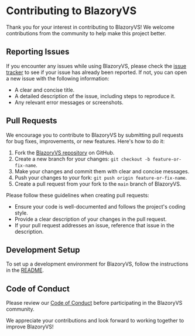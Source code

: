 # Contributing to BlazoryVS

Thank you for your interest in contributing to BlazoryVS! We welcome contributions from the community to help make this project better.

## Reporting Issues

If you encounter any issues while using BlazoryVS, please check the [issue tracker](https://github.com/aglasencnik/BlazoryVS/issues) to see if your issue has already been reported. If not, you can open a new issue with the following information:

- A clear and concise title.
- A detailed description of the issue, including steps to reproduce it.
- Any relevant error messages or screenshots.

## Pull Requests

We encourage you to contribute to BlazoryVS by submitting pull requests for bug fixes, improvements, or new features. Here's how to do it:

1. Fork the [BlazoryVS repository](https://github.com/aglasencnik/BlazoryVS) on GitHub.
2. Create a new branch for your changes: `git checkout -b feature-or-fix-name`.
3. Make your changes and commit them with clear and concise messages.
4. Push your changes to your fork: `git push origin feature-or-fix-name`.
5. Create a pull request from your fork to the `main` branch of BlazoryVS.

Please follow these guidelines when creating pull requests:

- Ensure your code is well-documented and follows the project's coding style.
- Provide a clear description of your changes in the pull request.
- If your pull request addresses an issue, reference that issue in the description.

## Development Setup

To set up a development environment for BlazoryVS, follow the instructions in the [README](https://github.com/aglasencnik/BlazoryVS/blob/master/README.md).

## Code of Conduct

Please review our [Code of Conduct](https://github.com/aglasencnik/BlazoryVS/blob/master/CODE_OF_CONDUCT.md) before participating in the BlazoryVS community.

We appreciate your contributions and look forward to working together to improve BlazoryVS!
